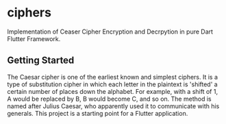 # ciphers
Implementation of Ceaser Cipher Encryption and Decrpytion in pure Dart Flutter Framework.

## Getting Started

The Caesar cipher is one of the earliest known and simplest ciphers. It is a type of substitution cipher in which each letter in the plaintext is 'shifted' a certain number of places down the alphabet. For example, with a shift of 1, A would be replaced by B, B would become C, and so on. The method is named after Julius Caesar, who apparently used it to communicate with his generals.
This project is a starting point for a Flutter application.
